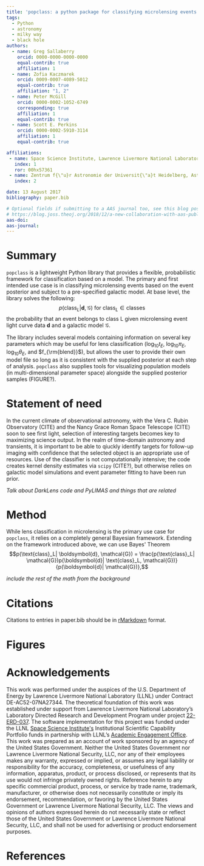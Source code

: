 ```yaml
---
title: 'popclass: a python package for classifying microlensing events'
tags:
  - Python
  - astronomy
  - milky way
  - black hole
authors:
  - name: Greg Sallaberry
    orcid: 0000-0000-0000-0000
    equal-contrib: true
    affiliation: 1
  - name: Zofia Kaczmarek
    orcid: 0009-0007-4089-5012
    equal-contrib: true
    affiliation: "1, 2"
  - name: Peter McGill
    orcid: 0000-0002-1052-6749
    corresponding: true
    affiliation: 1
    equal-contrib: true
  - name: Scott E. Perkins
    orcid: 0000-0002-5910-3114
    affiliation: 1
    equal-contrib: true

affiliations:
 - name: Space Science Institute, Lawrence Livermore National Laboratory, 7000 East Ave., Livermore, CA 94550, USA
   index: 1
   ror: 00hx57361
 - name: Zentrum f{\"u}r Astronomie der Universit{\"a}t Heidelberg, Astronomisches Rechen-Institut, M{\"o}nchhofstr. 12-14, 69120 Heidelberg, Germany
   index: 2

date: 13 August 2017
bibliography: paper.bib

# Optional fields if submitting to a AAS journal too, see this blog post:
# https://blog.joss.theoj.org/2018/12/a-new-collaboration-with-aas-publishing
aas-doi:
aas-journal:
---
```


# Summary
`popclass` is a lightweight Python library that provides a flexible, probabilistic framework for classification based on a model.
The primary and first intended use case is in classifying microlensing events based on the event posterior and subject to a pre-specified galactic model.
At base level, the library solves the following:
$$ p(\text{class}_L| \boldsymbol{d}, \mathcal{G}) \text{ for } \text{class}_L\in\text{classes}$$
the probability that an event belongs to class L given microlensing event light curve data $\boldsymbol{d}$ and a galactic model $\mathcal{G}$.

The library includes several models containing information on several key parameters which may be useful for lens classification ($\log_{10}t_E$, $\log_{10}\pi_E$, $\log_{10}\theta_E$, and $f_{\rm{blend}}$), but allows the user to provide their own model file so long as it is consistent with the supplied posterior at each step of analysis.
`popclass` also supplies tools for visualizing population models (in multi-dimensional parameter space) alongside the supplied posterior samples (FIGURE?).

# Statement of need
In the current climate of observational astronomy, with the Vera C. Rubin Observatory (CITE) and the Nancy Grace Roman Space Telescope (CITE) soon to see first light, selection of interesting targets becomes key to maximizing science output.
In the realm of time-domain astronomy and transients, it is important to be able to qiuckly identify targets for follow-up imaging with confidence that the selected object is an appropriate use of resources.
Use of the classifier is not computationally intensive; the code creates kernel density estimates via `scipy` (CITE?), but otherwise relies on galactic model simulations and event parameter fitting to have been run prior.

*Talk about DarkLens code and PyLIMAS and things that are related*

# Method
While lens classification in microlensing is the primary use case for `popclass`, it relies on a completely general Bayesian framework.
Extending on the framework introduced above, we can use Bayes' Theorem
$$p(\text{class}_L| \boldsymbol{d}, \mathcal{G}) = \frac{p(\text{class}_L| \mathcal{G})p(\boldsymbol{d}| \text{class}_L, \mathcal{G})}{p(\boldsymbol{d}| \mathcal{G})},$$

*include the rest of the math from the background*



# Citations

Citations to entries in paper.bib should be in
[rMarkdown](http://rmarkdown.rstudio.com/authoring_bibliographies_and_citations.html)
format.

# Figures

# Acknowledgements

This work was performed under the auspices of the U.S.
Department of Energy by Lawrence Livermore National
Laboratory (LLNL) under Contract DE-AC52-07NA27344.
The theoretical foundation of this work was established
under support from Lawrence Livermore National Laboratory’s
Laboratory Directed Research and Development Program
under project [22-ERD-037](https://ldrd-annual.llnl.gov/ldrd-annual-2023/project-highlights/space-security/new-dark-matter-and-early-universe-grand-science-campaign). The software implementation
for this project was funded under the LLNL
[Space Science Institute's](https://space-science.llnl.gov/) Institutional Scientific
Capability Portfolio funds in partnership with LLNL’s
[Academic Engagement Office](https://st.llnl.gov/about-us/AEO).
This work was prepared as an account of work sponsored by an agency of the United States
Government. Neither the United States Government nor Lawrence Livermore National Security,
LLC, nor any of their employees makes any warranty, expressed or implied, or assumes any
legal liability or responsibility for the accuracy, completeness, or usefulness of any
information, apparatus, product, or process disclosed, or represents that its use would
not infringe privately owned rights. Reference herein to any specific commercial product,
process, or service by trade name, trademark, manufacturer, or otherwise does not necessarily
constitute or imply its endorsement, recommendation, or favoring by the United States
Government or Lawrence Livermore National Security, LLC. The views and opinions of authors
expressed herein do not necessarily state or reflect those of the United States Government
or Lawrence Livermore National Security, LLC, and shall not be used for advertising or
product endorsement purposes.

# References
